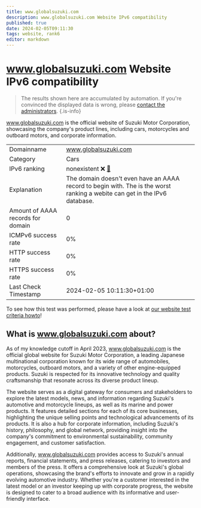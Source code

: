 ```yaml
---
title: www.globalsuzuki.com
description: www.globalsuzuki.com Website IPv6 compatibility
published: true
date: 2024-02-05T09:11:30
tags: website, rank6
editor: markdown
---
```


# www.globalsuzuki.com Website IPv6 compatibility

> The results shown here are accumulated by automation. If you're convinced the displayed data is wrong, please [contact the administrators](/howto/chat). 
{.is-info}

www.globalsuzuki.com is the official website of Suzuki Motor Corporation, showcasing the company's product lines, including cars, motorcycles and outboard motors, and corporate information.


|   |   |
| - | - |
| Domainname | www.globalsuzuki.com
| Category | Cars |
| IPv6 ranking | nonexistent :x: [🔗](/howto/ranking) |
| Explanation | The domain doesn't even have an AAAA record to begin with. The is the worst ranking a webite can get in the IPv6 database. |
| Amount of AAAA records for domain | 0 |
| ICMPv6 success rate | 0%|
| HTTP success rate | 0% |
| HTTPS success rate | 0% |
| Last Check Timestamp | 2024-02-05 10:11:30+01:00 |

To see how this test was performed, please have a look at [our website test criteria howto](/howto/testcriteria/website)!


## What is www.globalsuzuki.com about?
As of my knowledge cutoff in April 2023, www.globalsuzuki.com is the official global website for Suzuki Motor Corporation, a leading Japanese multinational corporation known for its wide range of automobiles, motorcycles, outboard motors, and a variety of other engine-equipped products. Suzuki is respected for its innovative technology and quality craftsmanship that resonate across its diverse product lineup.

The website serves as a digital gateway for consumers and stakeholders to explore the latest models, news, and information regarding Suzuki's automotive and motorcycle lineups, as well as its marine and power products. It features detailed sections for each of its core businesses, highlighting the unique selling points and technological advancements of its products. It is also a hub for corporate information, including Suzuki's history, philosophy, and global network, providing insight into the company's commitment to environmental sustainability, community engagement, and customer satisfaction.

Additionally, www.globalsuzuki.com provides access to Suzuki's annual reports, financial statements, and press releases, catering to investors and members of the press. It offers a comprehensive look at Suzuki's global operations, showcasing the brand's efforts to innovate and grow in a rapidly evolving automotive industry. Whether you're a customer interested in the latest model or an investor keeping up with corporate progress, the website is designed to cater to a broad audience with its informative and user-friendly interface.


